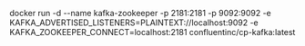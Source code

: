 



docker run -d --name kafka-zookeeper -p 2181:2181 -p 9092:9092 -e KAFKA_ADVERTISED_LISTENERS=PLAINTEXT://localhost:9092 -e KAFKA_ZOOKEEPER_CONNECT=localhost:2181 confluentinc/cp-kafka:latest
